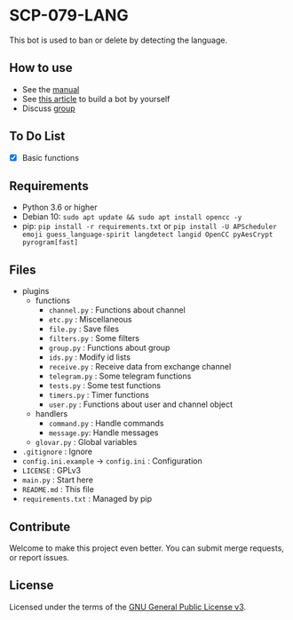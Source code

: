 # SCP-079-LANG

This bot is used to ban or delete by detecting the language.

## How to use

- See the [manual](https://telegra.ph/SCP-079-LANG-12-04)
- See [this article](https://scp-079.org/lang/) to build a bot by yourself
- Discuss [group](https://t.me/SCP_079_CHAT)

## To Do List

- [x] Basic functions

## Requirements

- Python 3.6 or higher
- Debian 10: `sudo apt update && sudo apt install opencc -y`
- pip: `pip install -r requirements.txt` or `pip install -U APScheduler emoji guess_language-spirit langdetect langid OpenCC pyAesCrypt pyrogram[fast]`

## Files

- plugins
    - functions
        - `channel.py` : Functions about channel
        - `etc.py` : Miscellaneous
        - `file.py` : Save files
        - `filters.py` : Some filters
        - `group.py` : Functions about group
        - `ids.py` : Modify id lists
        - `receive.py` : Receive data from exchange channel
        - `telegram.py` : Some telegram functions
        - `tests.py` : Some test functions
        - `timers.py` : Timer functions
        - `user.py` : Functions about user and channel object
    - handlers
        - `command.py` : Handle commands
        - `message.py`: Handle messages
    - `glovar.py` : Global variables
- `.gitignore` : Ignore
- `config.ini.example` -> `config.ini` : Configuration
- `LICENSE` : GPLv3
- `main.py` : Start here
- `README.md` : This file
- `requirements.txt` : Managed by pip

## Contribute

Welcome to make this project even better. You can submit merge requests, or report issues.

## License

Licensed under the terms of the [GNU General Public License v3](LICENSE).
